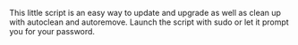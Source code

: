 This little script is an easy way to update and upgrade as well as clean up with autoclean and autoremove. 
Launch the script with sudo or let it prompt you for your password.
